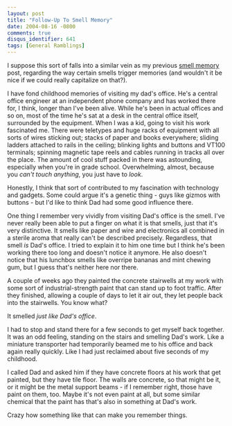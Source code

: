 ```yaml
---
layout: post
title: "Follow-Up To Smell Memory"
date: 2004-08-16 -0800
comments: true
disqus_identifier: 641
tags: [General Ramblings]
---
```

I suppose this sort of falls into a similar vein as my previous [smell
memory](/archive/2002/10/29/what-if--smell-memory.aspx) post, regarding
the way certain smells trigger memories (and wouldn't it be nice if we
could really capitalize on that?).
 
 I have fond childhood memories of visiting my dad's office. He's a
central office engineer at an independent phone company and has worked
there for, I think, longer than I've been alive. While he's been in
actual offices and so on, most of the time he's sat at a desk in the
central office itself, surrounded by the equipment. When I was a kid,
going to visit his work fascinated me. There were teletypes and huge
racks of equipment with all sorts of wires sticking out; stacks of paper
and books everywhere; sliding ladders attached to rails in the ceiling;
blinking lights and buttons and VT100 terminals; spinning magnetic tape
reels and cables running in tracks all over the place. The amount of
cool stuff packed in there was astounding, especially when you're in
grade school. Overwhelming, almost, because you *can't touch anything*,
you just have to *look*.
 
 Honestly, I think that sort of contributed to my fascination with
technology and gadgets. Some could argue it's a genetic thing - guys
like gizmos with buttons - but I'd like to think Dad had some good
influence there.
 
 One thing I remember very vividly from visiting Dad's office is the
smell. I've never really been able to put a finger on what it is that
smells, just that it's very distinctive. It smells like paper and wire
and electronics all combined in a sterile aroma that really can't be
described precisely. Regardless, that smell *is* Dad's office. I tried
to explain it to him one time but I think he's been working there too
long and doesn't notice it anymore. He also doesn't notice that his
lunchbox smells like overripe bananas and mint chewing gum, but I guess
that's neither here nor there.
 
 A couple of weeks ago they painted the concrete stairwells at my work
with some sort of industrial-strength paint that can stand up to foot
traffic. After they finished, allowing a couple of days to let it air
out, they let people back into the stairwells. You know what?
 
 It smelled *just like Dad's office*.
 
 I had to stop and stand there for a few seconds to get myself back
together. It was an odd feeling, standing on the stairs and smelling
Dad's work. Like a miniature transporter had temporarily beamed me to
his office and back again really quickly. Like I had just reclaimed
about five seconds of my childhood.
 
 I called Dad and asked him if they have concrete floors at his work
that get painted, but they have tile floor. The walls are concrete, so
that might be it, or it might be the metal support beams - if I remember
right, those have paint on them, too. Maybe it's not even paint at all,
but some similar chemical that the paint has that's also in something at
Dad's work.
 
 Crazy how something like that can make you remember things.
